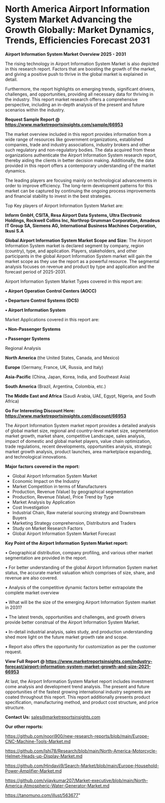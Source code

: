 # North America Airport Information System Market Advancing the Growth Globally: Market Dynamics, Trends, Efficiencies Forecast 2031

<Strong> Airport Information System Market Overview 2025 - 2031</strong>

The rising technology in Airport Information System Market is also depicted in this research report. Factors that are boosting the growth of the market, and giving a positive push to thrive in the global market is explained in detail.

Furthermore, the report highlights on emerging trends, significant drivers, challenges, and opportunities, providing all necessary data for thriving in the industry. This report market research offers a comprehensive perspective, including an in-depth analysis of the present and future scenarios within the industry.

<strong>Request Sample Report @ <a href=https://www.marketreportsinsights.com/sample/66953>https://www.marketreportsinsights.com/sample/66953</a></strong>

The market overview included in this report provides information from a wide range of resources like government organizations, established companies, trade and industry associations, industry brokers and other such regulatory and non-regulatory bodies. The data acquired from these organizations authenticate the Airport Information System research report, thereby aiding the clients in better decision making. Additionally, the data provided in this report offers a contemporary understanding of the market dynamics.

The leading players are focusing mainly on technological advancements in order to improve efficiency. The long-term development patterns for this market can be captured by continuing the ongoing process improvements and financial stability to invest in the best strategies.

Top Key players of Airport Information System Market are:

<strong>Inform GmbH, CSITA, Resa Airport Data Systems, Ultra Electronic Holdings, Rockwell Collins Inc, Northrop Grumman Corporation, Amadeus IT Group SA, Siemens AG, International Business Machines Corporation, Ikusi S.A</strong>

<strong><b>Global Airport Information System Market Scope and Size:</b></strong>
The Airport Information System market is declared segment by company, region (country), type, and application. Players, stakeholders, and other participants in the global Airport Information System market will gain the market scope as they use the report as a powerful resource. The segmental analysis focuses on revenue and product by type and application and the forecast period of 2025-2031.

Airport Information System Market Types covered in this report are:

<strong>• Airport Operation Control Centers (AOCC)

• Departure Control Systems (DCS)

• Airport Information System</strong>

Market Applications covered in this report are:

<strong>• Non-Passenger Systems

• Passenger Systems</strong> 

Regional Analysis

<strong>North America</strong> (the United States, Canada, and Mexico)

<strong>Europe</strong> (Germany, France, UK, Russia, and Italy)

<strong>Asia-Pacific</strong> (China, Japan, Korea, India, and Southeast Asia)

<strong>South America</strong> (Brazil, Argentina, Colombia, etc.)

<strong>The Middle East and Africa</strong> (Saudi Arabia, UAE, Egypt, Nigeria, and South Africa)

<strong>Go For Interesting Discount Here: <a href=https://www.marketreportsinsights.com/discount/66953>https://www.marketreportsinsights.com/discount/66953</a></strong>

The Airport Information System market report provides a detailed analysis of global market size, regional and country-level market size, segmentation market growth, market share, competitive Landscape, sales analysis, impact of domestic and global market players, value chain optimization, trade regulations, recent developments, opportunities analysis, strategic market growth analysis, product launches, area marketplace expanding, and technological innovations.

<strong><b>Major factors covered in the report:</b></strong>
<ul>
  <li>Global Airport Information System Market </li>
  <li>Economic Impact on the Industry</li>
  <li>Market Competition in terms of Manufacturers</li>
  <li>Production, Revenue (Value) by geographical segmentation</li>
  <li>Production, Revenue (Value), Price Trend by Type</li>
  <li>Market Analysis by Application</li>
  <li>Cost Investigation</li>
  <li>Industrial Chain, Raw material sourcing strategy and Downstream Buyers</li>
  <li>Marketing Strategy comprehension, Distributors and Traders</li>
  <li>Study on Market Research Factors</li>
  <li>Global Airport Information System Market Forecast</li>
</ul>

<strong><b>Key Point of the Airport Information System Market report:</b></strong>

• Geographical distribution, company profiling, and various other market segmentation are provided in the report.

• For better understanding of the global Airport Information System market status, the accurate market valuation which comprises of size, share, and revenue are also covered.

• Analysis of the competitive dynamic factors better extrapolate the complete market overview

• What will be the size of the emerging Airport Information System market in 2031?

• The latest trends, opportunities and challenges, and growth drivers provide better construal of the Airport Information System Market.

• In-detail industrial analysis, sales study, and production understanding shed more light on the future market growth rate and scope.

• Report also offers the opportunity for customization as per the customer request.

<strong><b>View Full Report @ <a href=https://www.marketreportsinsights.com/industry-forecast/airport-information-system-market-growth-and-size-2021-66953>https://www.marketreportsinsights.com/industry-forecast/airport-information-system-market-growth-and-size-2021-66953</a></b></strong>


At last, the Airport Information System Market report includes investment come analysis and development trend analysis. The present and future opportunities of the fastest growing international industry segments are coated throughout this report. This report additionally presents product specification, manufacturing method, and product cost structure, and price structure.

<strong>Contact Us:</strong>
sales@marketreportsinsights.com

<strong>Our other reports:</strong>

<a href=https://github.com/noori900/new-research-reports/blob/main/Europe-CNC-Machine-Tools-Market.md>https://github.com/noori900/new-research-reports/blob/main/Europe-CNC-Machine-Tools-Market.md</a>

<a href=https://github.com/Ishi78/Research/blob/main/North-America-Motorcycle-Helmet-Heads-up-Display-Market.md>https://github.com/Ishi78/Research/blob/main/North-America-Motorcycle-Helmet-Heads-up-Display-Market.md</a>

<a href=https://github.com/Hindavii9/Search-Market/blob/main/Europe-Household-Power-Amplifier-Market.md>https://github.com/Hindavii9/Search-Market/blob/main/Europe-Household-Power-Amplifier-Market.md</a>

<a href=https://github.com/vijaykumar207/Market-executive/blob/main/North-America-Atmospheric-Water-Generator-Market.md>https://github.com/vijaykumar207/Market-executive/blob/main/North-America-Atmospheric-Water-Generator-Market.md</a>

<a href=https://tanomuno.com/illust/563677>https://tanomuno.com/illust/563677</a>"
